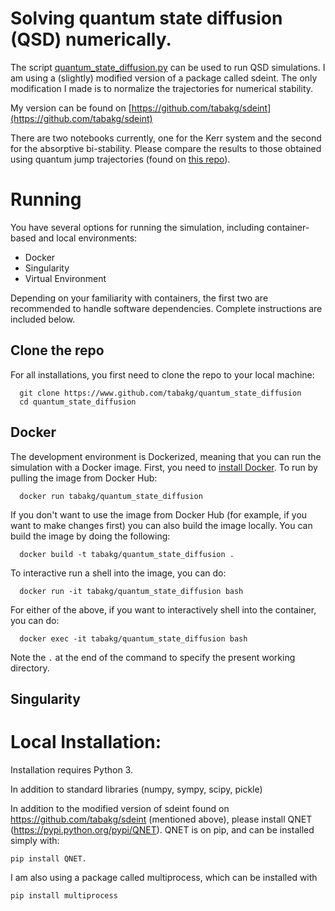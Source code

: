 # Solving quantum state diffusion (QSD) numerically.

The script [quantum_state_diffusion.py](quantum_state_diffusion.py) can be used to run QSD simulations.
I am using a (slightly) modified version of a package called sdeint. The only
modification I made is to normalize the trajectories for numerical stability.

My version can be found on [https://github.com/tabakg/sdeint](https://github.com/tabakg/sdeint)

There are two notebooks currently, one for the Kerr system and the second
for the absorptive bi-stability. Please compare the results to those obtained
using quantum jump trajectories (found on [this repo](https://github.com/tabakg/diffusion_maps)).

# Running

You have several options for running the simulation, including container-based and local environments:

- Docker 
- Singularity
- Virtual Environment

Depending on your familiarity with containers, the first two are recommended to handle software dependencies. Complete instructions are included below.

## Clone the repo
For all installations, you first need to clone the repo to your local machine:

      git clone https://www.github.com/tabakg/quantum_state_diffusion
      cd quantum_state_diffusion


## Docker
The development environment is Dockerized, meaning that you can run the simulation with a Docker image. First, you need to [install Docker](http://54.71.194.30:4111/engine/installation). To run by pulling the image from Docker Hub:


      docker run tabakg/quantum_state_diffusion 


If you don't want to use the image from Docker Hub (for example, if you want to make changes first) you can also build the image locally. You can build the image by doing the following:


      docker build -t tabakg/quantum_state_diffusion .


To interactive run a shell into the image, you can do:


      docker run -it tabakg/quantum_state_diffusion bash


For either of the above, if you want to interactively shell into the container, you can do:


      docker exec -it tabakg/quantum_state_diffusion bash


Note the `.` at the end of the command to specify the present working directory.


## Singularity



# Local Installation:

Installation requires Python 3.

In addition to standard libraries (numpy, sympy, scipy, pickle)

In addition to the modified version of sdeint found on
https://github.com/tabakg/sdeint (mentioned above), please install
QNET (https://pypi.python.org/pypi/QNET). QNET is on pip, and can be installed
simply with:

    pip install QNET.

I am also using a package called multiprocess, which can be installed with

    pip install multiprocess
